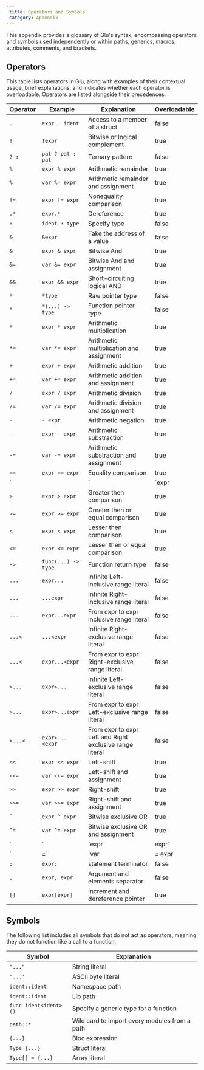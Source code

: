 ```yaml
---
 title: Operators and Symbols
 category: Appendix
---
```


This appendix provides a glossary of Glu's syntax, encompassing operators
and symbols used independently or within paths, generics, macros, attributes, comments, and brackets.

## Operators
This table lists operators in Glu, along with examples of their contextual
usage, brief explanations, and indicates whether each operator is
overloadable. Operators are listed alongside their precedences.

| Operator | Example  | Explanation | Overloadable |
|----------|----------|-------------|--------------|
| `.` | `expr . ident` | Access to a member of a struct | false |
| `!` | `!expr` | Bitwise or logical complement | true |
| `? :` | `pat ? pat : pat` | Ternary pattern | false |
| `%` | `expr % expr` | Arithmetic remainder | true |
| `%` | `var %= expr` | Arithmetic remainder and assignment | true |
| `!=` | `expr != expr` | Nonequality comparison | true |
| `.*` | `expr.*`  | Dereference | true |
| `:` | `ident : type` | Specify type | false |
| `&` | `&expr` | Take the address of a value | false |
| `&` | `expr & expr` | Bitwise And | true |
| `&=` | `var &= expr` | Bitwise And and assignment | true |
| `&&` | `expr && expr` | Short-circuiting logical AND | true |
| `*` | `*type` | Raw pointer type | false |
| `*` | `*(...) -> type` | Function pointer type | false |
| `*` | `expr * expr` | Arithmetic multiplication | true |
| `*=` | `var *= expr` | Arithmetic multiplication and assignment | true |
| `+` | `expr + expr` | Arithmetic addition | true |
| `+=` | `var += expr` | Arithmetic addition and assignment | true |
| `/` | `expr / expr` | Arithmetic division | true |
| `/=` | `var /= expr` | Arithmetic division and assignment | true |
| `-` | `- expr` | Arithmetic negation | true |
| `-` | `expr - expr` | Arithmetic substraction | true |
| `-=` | `var -= expr` | Arithmetic substraction and assignment | true |
| `==` | `expr == expr` | Equality comparison | true |
| `||` | `expr || expr` | Short-circuiting logical OR | true |
| `>` | `expr > expr` | Greater then comparison | true |
| `>=` | `expr >= expr` | Greater then or equal comparison | true |
| `<` | `expr < expr` | Lesser then comparison | true |
| `<=` | `expr <= expr` | Lesser then or equal comparison | true |
| `->` | `func(...) -> type` | Function return type | false |
| `...` | `expr...` | Infinite Left-inclusive range literal | false |
| `...` | `...expr` | Infinite Right-inclusive range literal | false |
| `...` | `expr...expr` | From expr to expr inclusive range literal | false |
| `...<` | `...<expr` | Infinite Right-exclusive range literal | false |
| `...<` | `expr...<expr` | From expr to expr Right-exclusive range literal | false |
| `>...` | `expr>...` | Infinite Left-exclusive range literal | false |
| `>...` | `expr>...expr` | From expr to expr Left-exclusive range literal | false |
| `>...<` | `expr>...<expr` | From expr to expr Left and Right exclusive range literal | false |
| `<<` | `expr << expr` | Left-shift | true |
| `<<=` | `var <<= expr` | Left-shift and assignment | true |
| `>>` | `expr >> expr` | Right-shift | true |
| `>>=` | `var >>= expr` | Right-shift and assignment | true |
| `^` | `expr ^ expr` | Bitwise exclusive OR | true |
| `^=` | `var ^= expr` | Bitwise exclusive OR and assignment | true |
| `|` | `expr | expr` | Bitwise OR | true |
| `|=` | `var |= expr` | Bitwise OR and assignment | true |
| `;` | `expr;` | statement terminator | false |
| `,` | `expr, expr` | Argument and elements separator | false |
| `[]` | `expr[expr]` | Increment and dereference pointer | true |

## Symbols
The following list includes all symbols that do not act as operators,
meaning they do not function like a call to a function.

| Symbol | Explanation |
|----------|----------|
| `"..."` | String literal |
| `'...'` | ASCII byte literal |
| `ident::ident` | Namespace path |
| `ident::ident` | Lib path |
| `func ident<ident>()` | Specify a generic type for a function |
| `path::*` | Wild card to import every modules from a path |
| `{...}` | Bloc expression |
| `Type {...}` | Struct literal |
| `Type[] = {...}` | Array literal |
